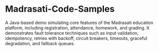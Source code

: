 # Madrasati-Code-Samples
A Java-based demo simulating core features of the Madrasati education platform, including registration, attendance, homework, and grading. It demonstrates fault tolerance techniques such as input validation, idempotency, retries with backoff, circuit breakers, timeouts, graceful degradation, and fallback queues.
